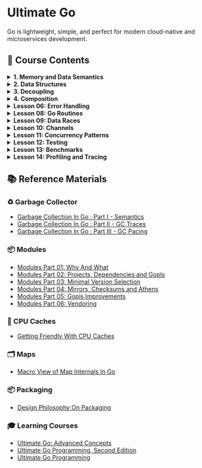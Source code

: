 # Ultimate Go

Go is lightweight, simple, and perfect for modern cloud-native and microservices development.

## 📗 Course Contents

<details>
<summary> <b> 1. Memory and Data Semantics</b> </summary>

- [Variables](https://github.com/gkjoyes/ultimate-go/tree/main/topics/language/variables/example1/example1.go)
- [Struct Types](https://github.com/gkjoyes/ultimate-go/tree/main/topics/language/struct_types/)
- [Pointers: Pass by Values](https://github.com/gkjoyes/ultimate-go/tree/main/topics/language/pointers/example1/example1.go)
- [Pointers: Sharing Data](https://github.com/gkjoyes/ultimate-go/tree/main/topics/language/pointers/example2/example2.go)
- [Pointers: Escape Analysis](https://github.com/gkjoyes/ultimate-go/tree/main/topics/language/pointers/example3/example3.go)
- [Pointers: Stack Growth](https://github.com/gkjoyes/ultimate-go/tree/main/topics/language/pointers/example4/example4.go)
- [Constants](https://github.com/gkjoyes/ultimate-go/tree/main/topics/language/constants/)

</details>

<details>
<summary> <b> 2. Data Structures</b> </summary>

- [Arrays: Mechanical Sympathy](https://github.com/gkjoyes/ultimate-go/tree/main/topics/language/arrays/example1)
- [Arrays: Semantics](https://github.com/gkjoyes/ultimate-go/tree/main/topics/language/arrays/example2/example2.go)
- [Arrays: Range Mechanics](https://github.com/gkjoyes/ultimate-go/tree/main/topics/language/arrays/example4/example4.go)
- [Slices: Declare, Length, and Reference Types](https://github.com/gkjoyes/ultimate-go/tree/main/topics/language/slices/example2/example2.go)
- [Slices: Appending Slices](https://github.com/gkjoyes/ultimate-go/tree/main/topics/language/slices/example4/example4.go)
- [Slices: Taking Slices of Slices](https://github.com/gkjoyes/ultimate-go/tree/main/topics/language/slices/example3/example3.go)
- [Slices: Strings and References](https://github.com/gkjoyes/ultimate-go/tree/main/topics/language/slices/example5/example5.go)
- [Slices: Strings and Slices](https://github.com/gkjoyes/ultimate-go/tree/main/topics/language/slices/example6/example6.go)
- [Slices: Range Mechanics](https://github.com/gkjoyes/ultimate-go/tree/main/topics/language/slices/example8/example8.go)
- [Maps](https://github.com/gkjoyes/ultimate-go/tree/main/topics/language/maps/)
  
</details>

<details>
<summary> <b> 3. Decoupling</b> </summary>

- [Methods: Value and Pointer Semantics](https://github.com/gkjoyes/ultimate-go/tree/main/topics/language/methods/example1/example1.go)
- [Methods: Function/Method Variables](https://github.com/gkjoyes/ultimate-go/tree/main/topics/language/methods/example3/example3.go)
- [Interfaces: Polymorphism](https://github.com/gkjoyes/ultimate-go/tree/main/topics/language/interfaces/example2/example2.go)
- [Interfaces: Method Sets and Address of Value](https://github.com/gkjoyes/ultimate-go/tree/main/topics/language/interfaces/example3/example3.go)
- [Interfaces: Storage by Value](https://github.com/gkjoyes/ultimate-go/tree/main/topics/language/interfaces/example5/example5.go)
- [Interfaces: Type Assertion](https://github.com/gkjoyes/ultimate-go/tree/main/topics/language/interfaces/example6/example6.go)
- [Embedding](https://github.com/gkjoyes/ultimate-go/tree/main/topics/language/embedding)
- [Exporting](https://github.com/gkjoyes/ultimate-go/tree/main/topics/language/exporting)
  
</details>

<details>
<summary> <b>4. Composition</b> </summary>

- [Grouping Types](https://github.com/gkjoyes/ultimate-go/tree/main/topics/language/grouping)
- [Decoupling](https://github.com/gkjoyes/ultimate-go/tree/main/topics/design/decoupling)
- [Conversion and Assertions](https://github.com/gkjoyes/ultimate-go/tree/main/topics/design/assertions)
- [Interface Pollution](https://github.com/gkjoyes/ultimate-go/tree/main/lesson_05/pollution)
- [Mocking](https://github.com/gkjoyes/ultimate-go/tree/main/lesson_05/mocking)
  
</details>

<details>
<summary> <b>Lesson 06: Error Handling</b> </summary>

- [Default Error Values](https://github.com/gkjoyes/ultimate-go/blob/main/lesson_06/example1/example1.go)
- [Error Variables](https://github.com/gkjoyes/ultimate-go/blob/main/lesson_06/example2/example2.go)
- [Type as Context](https://github.com/gkjoyes/ultimate-go/blob/main/lesson_06/example4/example4.go)
- [Behavior as Context](https://github.com/gkjoyes/ultimate-go/blob/main/lesson_06/example5/example5.go)
- [Find the Bug](https://github.com/gkjoyes/ultimate-go/blob/main/lesson_06/example6/example6.go)
- [Wrapping Errors](https://github.com/gkjoyes/ultimate-go/blob/main/lesson_06/example7/example7.go)
  
</details>

<details>
<summary> <b>Lesson 08: Go Routines</b> </summary>

- [Creating Go Routines](https://github.com/gkjoyes/ultimate-go/tree/main/lesson_08)

</details>

<details>
<summary> <b>Lesson 09: Data Races</b> </summary>

- [Managing Data Races](https://github.com/gkjoyes/ultimate-go/tree/main/lesson_09)

</details>

<details>
<summary> <b>Lesson 10: Channels</b> </summary>

- [Wait For Result](https://github.com/gkjoyes/ultimate-go/blob/main/lesson_10/example1/example1.go)
- [Fanout](https://github.com/gkjoyes/ultimate-go/blob/main/lesson_10/example2/example2.go)
- [Wait For Task](https://github.com/gkjoyes/ultimate-go/blob/main/lesson_10/example3/example3.go)
- [Pooling](https://github.com/gkjoyes/ultimate-go/blob/main/lesson_10/example4/example4.go)
- [Fanout Semaphore](https://github.com/gkjoyes/ultimate-go/blob/main/lesson_10/example5/example5.go)
- [Bounded Work Pooling](https://github.com/gkjoyes/ultimate-go/blob/main/lesson_10/example6/example6.go)
- [Drop Pattern](https://github.com/gkjoyes/ultimate-go/blob/main/lesson_10/example7/example7.go)
- [Cancellation Pattern](https://github.com/gkjoyes/ultimate-go/blob/main/lesson_10/example8/example8.go)

</details>

<details>
<summary> <b>Lesson 11: Concurrency Patterns</b> </summary>

- [Failure Detection](https://github.com/gkjoyes/ultimate-go/tree/main/lesson_11/example1)

</details>

<details>
<summary> <b>Lesson 12: Testing</b> </summary>

- [Basic Unit Testing](https://github.com/gkjoyes/ultimate-go/tree/main/lesson_12/example1)
- [Table Unit Testing](https://github.com/gkjoyes/ultimate-go/tree/main/lesson_12/example2)
- [Mocking Web Server Response](https://github.com/gkjoyes/ultimate-go/tree/main/lesson_12/example3)
- [Testing Internal Endpoints](https://github.com/gkjoyes/ultimate-go/tree/main/lesson_12/example4)
- [Sub Tests](https://github.com/gkjoyes/ultimate-go/tree/main/lesson_12/example5)

</details>

<details>
<summary> <b>Lesson 13: Benchmarks</b> </summary>

- [Basic Benchmarking](https://github.com/gkjoyes/ultimate-go/tree/main/lesson_13/example1)
- [Validate Benchmarking](https://github.com/gkjoyes/ultimate-go/tree/main/lesson_13/example2)
- [CPU-Bound Benchmarking](https://github.com/gkjoyes/ultimate-go/tree/main/lesson_13/example3)
- [IO-Bound Benchmarking](https://github.com/gkjoyes/ultimate-go/tree/main/lesson_13/example4)

</details>

<details>
<summary> <b>Lesson 14: Profiling and Tracing</b> </summary>

- [Stack Traces](https://github.com/gkjoyes/ultimate-go/tree/main/lesson_14/stack_trace)

</details>

## 📚 Reference Materials

### ♻️ Garbage Collector

- [Garbage Collection In Go : Part I - Semantics](https://www.ardanlabs.com/blog/2018/12/garbage-collection-in-go-part1-semantics.html)
- [Garbage Collection In Go : Part II - GC Traces](https://www.ardanlabs.com/blog/2019/05/garbage-collection-in-go-part2-gctraces.html)
- [Garbage Collection In Go : Part III - GC Pacing](https://www.ardanlabs.com/blog/2019/07/garbage-collection-in-go-part3-gcpacing.html)

### 📦 Modules

- [Modules Part 01: Why And What](https://www.ardanlabs.com/blog/2019/10/modules-01-why-and-what.html)
- [Modules Part 02: Projects, Dependencies and Gopls](https://www.ardanlabs.com/blog/2019/12/modules-02-projects-dependencies-gopls.html)
- [Modules Part 03: Minimal Version Selection](https://www.ardanlabs.com/blog/2019/12/modules-03-minimal-version-selection.html)
- [Modules Part 04: Mirrors, Checksums and Athens](https://www.ardanlabs.com/blog/2020/02/modules-04-mirros-checksums-athens.html)
- [Modules Part 05: Gopls Improvements](https://www.ardanlabs.com/blog/2020/04/modules-05-gopls-improvements.html)
- [Modules Part 06: Vendoring](https://www.ardanlabs.com/blog/2020/04/modules-06-vendoring.html)

### 🧠 CPU Caches

- [Getting Friendly With CPU Caches](https://www.ardanlabs.com/blog/2023/07/getting-friendly-with-cpu-caches.html)

### 🗂️ Maps

- [Macro View of Map Internals In Go](https://www.ardanlabs.com/blog/2013/12/macro-view-of-map-internals-in-go.html)

### 📦 Packaging

- [Design Philosophy On Packaging](https://www.ardanlabs.com/blog/2017/02/design-philosophy-on-packaging.html)

### 🎓 Learning Courses

- [Ultimate Go: Advanced Concepts](https://learning.oreilly.com/course/ultimate-go-advanced/9780135339503/)
- [Ultimate Go Programming, Second Edition](https://learning.oreilly.com/course/ultimate-go-programming/9780135261651/)
- [Ultimate Go Programming](https://learning.oreilly.com/course/ultimate-go-programming/9780134757476/)

